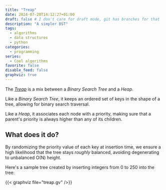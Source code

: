 ```yaml
---
title: "Treap"
date: 2024-07-20T14:12:27+01:00
draft: false # I don't care for draft mode, git has branches for that
description: "A simpler BST"
tags:
  - algorithms
  - data structures
  - python
categories:
  - programming
series:
  - Cool algorithms
favorite: false
disable_feed: false
graphviz: true
---
```


The [_Treap_][wiki] is a mix between a _Binary Search Tree_ and a _Heap_.

Like a _Binary Search Tree_, it keeps an ordered set of keys in the shape of a
tree, allowing for binary search traversal.

Like a _Heap_, it associates each node with a priority, making sure that a
parent's priority is always higher than any of its children.

[wiki]: https://en.wikipedia.org/wiki/Treap

<!--more-->

## What does it do?

By randomizing the priority value of each key at insertion time, we ensure a
high likelihood that the tree stays _roughly_ balanced, avoiding degenerating to
unbalanced O(N) height.

Here's a sample tree created by inserting integers from 0 to 250 into the tree:

{{< graphviz file="treap.gv" />}}
